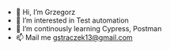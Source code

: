 - 👋 Hi, I’m Grzegorz
- 👀 I’m interested in Test automation
- 🌱 I’m continously learning Cypress, Postman
- 📫 Mail me gstraczek13@gmail.com

<!---
gstraczek/gstraczek is a ✨ special ✨ repository because its `README.md` (this file) appears on your GitHub profile.
You can click the Preview link to take a look at your changes.
--->
